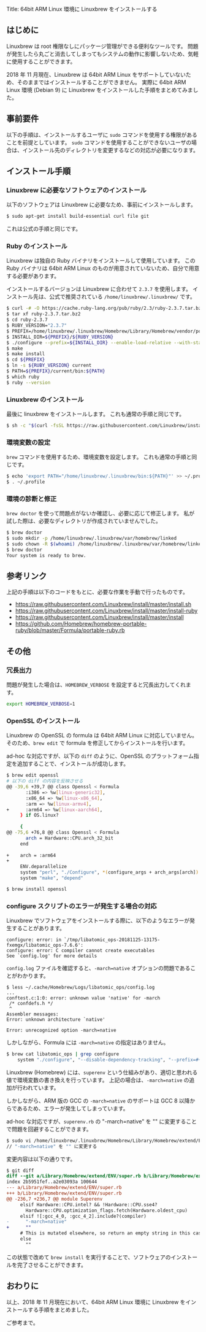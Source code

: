 Title: 64bit ARM Linux 環境に Linuxbrew をインストールする

## はじめに

Linuxbrew は root 権限なしにパッケージ管理ができる便利なツールです。
問題が発生したら丸ごと消去してしまってもシステムの動作に影響しないため、気軽に使用することができます。

2018 年 11 月現在、Linuxbrew は 64bit ARM Linux をサポートしていないため、そのままではインストールすることができません。
実際に 64bit ARM Linux 環境 (Debian 9) に Linuxbrew をインストールした手順をまとめてみました。

## 事前要件

以下の手順は、インストールするユーザに `sudo` コマンドを使用する権限があることを前提としています。
`sudo` コマンドを使用することができないユーザの場合は、インストール先のディレクトリを変更するなどの対応が必要になります。

## インストール手順

### Linuxbrew に必要なソフトウェアのインストール

以下のソフトウェアは Linuxbrew に必要なため、事前にインストールします。

````sh
$ sudo apt-get install build-essential curl file git
````

これは公式の手順と同じです。

### Ruby のインストール

Linuxbrew は独自の Ruby バイナリをインストールして使用しています。
この Ruby バイナリは 64bit ARM Linux のものが用意されていないため、自分で用意する必要があります。

インストールするバージョンは Linuxbrew に合わせて `2.3.7` を使用します。
インストール先は、公式で推奨されている `/home/linuxbrew/.linuxbrew/` です。

````sh
$ curl -# -O https://cache.ruby-lang.org/pub/ruby/2.3/ruby-2.3.7.tar.bz2
$ tar xf ruby-2.3.7.tar.bz2
$ cd ruby-2.3.7
$ RUBY_VERSION="2.3.7"
$ PREFIX=/home/linuxbrew/.linuxbrew/Homebrew/Library/Homebrew/vendor/portable-ruby
$ INSTALL_DIR=${PREFIX}/${RUBY_VERSION}
$ ./configure --prefix=${INSTALL_DIR} --enable-load-relative --with-static-linked-ext --with-out-ext=tk,sdbm,gdbm,dbm --without-gmp --disable-install-doc --disable-install-rdoc --disable-dependency-tracking
$ make
$ make install
$ cd ${PREFIX}
$ ln -s ${RUBY_VERSION} current
$ PATH=${PREFIX}/current/bin:${PATH}
$ which ruby
$ ruby --version
````

### Linuxbrew のインストール

最後に linuxbrew をインストールします。
これも通常の手順と同じです。

````sh
$ sh -c "$(curl -fsSL https://raw.githubusercontent.com/Linuxbrew/install/master/install.sh)"
````

### 環境変数の設定

`brew` コマンドを使用するため、環境変数を設定します。
これも通常の手順と同じです。

````sh
$ echo 'export PATH="/home/linuxbrew/.linuxbrew/bin:${PATH}"' >> ~/.profile
$ . ~/.profile
````

### 環境の診断と修正

`brew doctor` を使って問題点がないか確認し、必要に応じて修正します。
私が試した際は、必要なディレクトリが作成されていませんでした。

````sh
$ brew doctor
$ sudo mkdir -p /home/linuxbrew/.linuxbrew/var/homebrew/linked
$ sudo chown -R $(whoami) /home/linuxbrew/.linuxbrew/var/homebrew/linked
$ brew doctor
Your system is ready to brew.
````

## 参考リンク

上記の手順は以下のコードをもとに、必要な作業を手動で行ったものです。

- https://raw.githubusercontent.com/Linuxbrew/install/master/install.sh
- https://raw.githubusercontent.com/Linuxbrew/install/master/install-ruby
- https://raw.githubusercontent.com/Linuxbrew/install/master/install
- https://github.com/Homebrew/homebrew-portable-ruby/blob/master/Formula/portable-ruby.rb

## その他

### 冗長出力

問題が発生した場合は、`HOMEBREW_VERBOSE` を設定すると冗長出力してくれます。

````sh
export HOMEBREW_VERBOSE=1
````

### OpenSSL のインストール

Linuxbrew の OpenSSL の formula は 64bit ARM Linux に対応していません。
そのため、`brew edit` で formula を修正してからインストールを行います。

ad-hoc な対応ですが、以下の `diff` のように、OpenSSL のプラットフォーム指定を追加することで、インストールが成功します。

````sh
$ brew edit openssl
# 以下の diff の内容を反映させる
@@ -39,6 +39,7 @@ class Openssl < Formula
       :i386 => %w[linux-generic32],
       :x86_64 => %w[linux-x86_64],
       :arm => %w[linux-armv4],
+      :arm64 => %w[linux-aarch64],
     } if OS.linux?
 
     {
@@ -75,6 +76,8 @@ class Openssl < Formula
       arch = Hardware::CPU.arch_32_bit
     end
 
+    arch = :arm64
+
     ENV.deparallelize
     system "perl", "./Configure", *(configure_args + arch_args[arch])
     system "make", "depend"

$ brew install openssl
````

### configure スクリプトのエラーが発生する場合の対応

Linuxbrew でソフトウェアをインストールする際に、以下のようなエラーが発生することがあります。

````
configure: error: in `/tmp/libatomic_ops-20181125-13175-fxemgx/libatomic_ops-7.6.6':
configure: error: C compiler cannot create executables
See `config.log' for more details
````

`config.log` ファイルを確認すると、`-march=native` オプションの問題であることがわかります。

````
$ less ~/.cache/Homebrew/Logs/libatomic_ops/config.log  
...
conftest.c:1:0: error: unknown value 'native' for -march
 /* confdefs.h */
 ^
Assembler messages:
Error: unknown architecture `native'

Error: unrecognized option -march=native
````

しかしながら、Formula には `-march=native` の指定はありません。

````sh
$ brew cat libatomic_ops | grep configure
    system "./configure", "--disable-dependency-tracking", "--prefix=#{prefix}"
````

Linuxbrew (Homebrew) には、`superenv` という仕組みがあり、適切と思われる値で環境変数の書き換えを行っています。
上記の場合は、`-march=native` の追加が行われています。

しかしながら、ARM 版の GCC の `-march=native` のサポートは GCC 8 以降からであるため、エラーが発生してしまっています。

ad-hoc な対応ですが、`superenv.rb` の "-march=native" を "" に変更することで問題を回避することができます。

````sh
$ sudo vi /home/linuxbrew/.linuxbrew/Homebrew/Library/Homebrew/extend/ENV/super.rb
// "-march=native" を "" に変更する
````

変更内容は以下の通りです。

````diff
$ git diff
diff --git a/Library/Homebrew/extend/ENV/super.rb b/Library/Homebrew/extend/ENV/super.rb
index 2b5951fef..a2e03093a 100644
--- a/Library/Homebrew/extend/ENV/super.rb
+++ b/Library/Homebrew/extend/ENV/super.rb
@@ -236,7 +236,7 @@ module Superenv
     elsif Hardware::CPU.intel? && !Hardware::CPU.sse4?
       Hardware::CPU.optimization_flags.fetch(Hardware.oldest_cpu)
     elsif ![:gcc_4_0, :gcc_4_2].include?(compiler)
-      "-march=native"
+      ""
     # This is mutated elsewhere, so return an empty string in this case
     else
       ""
````

この状態で改めて `brew install` を実行することで、ソフトウェアのインストールを完了させることができます。

## おわりに

以上、2018 年 11 月現在において、64bit ARM Linux 環境に Linuxbrew をインストールする手順をまとめました。

ご参考まで。